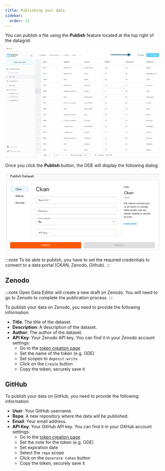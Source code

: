 ```yaml
---
title: Publishing your data
sidebar:
  order: 11
---
```


You can publish a file using the **Publish** feature located at the top right of the datagrid:

![Publish button](./assets/publishing-data/publish-button.png)

Once you click the **Publish** button, the ODE will display the following dialog:

![Publish form](./assets/publishing-data/publish-form.png)

:::note
To be able to publish, you have to set the required credentials to connect to a data portal (CKAN, Zenodo, Github).
:::

## Zenodo

:::note
Open Data Editor will create a new draft on Zenodo. You will need to go to Zenodo to complete the publication process.
:::

To publish your data on Zenodo, you need to provide the following information:

- **Title**: The title of the dataset.
- **Description**: A description of the dataset.
- **Author**: The author of the dataset.
- **API Key**: Your Zenodo API key. You can find it in your Zenodo account settings:
  - Go to the [token creation page](https://zenodo.org/account/settings/applications/tokens/new/)
  - Set the name of the token (e.g. ODE)
  - Set scopes to `deposit:write`
  - Click on the `Create` button
  - Copy the token, securely save it

## GitHub

To publish your data on GitHub, you need to provide the following information:

- **User**: Your GitHub username.
- **Repo**: A new repository where the data will be published.
- **Email**: Your email address.
- **API Key**: Your GitHub API key. You can find it in your GitHub account settings:
  - Go to the [token creation page](https://github.com/settings/tokens/new)
  - Set the note for the token (e.g. ODE)
  - Set expiration date
  - Select the `repo` scope
  - Click on the `Generate token` button
  - Copy the token, securely save it

